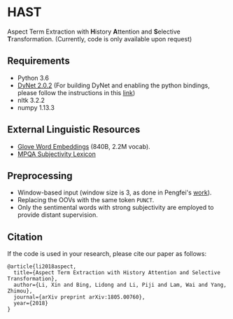 # HAST
Aspect Term Extraction with **H**istory **A**ttention and **S**elective **T**ransformation. (Currently, code is only available upon request)

## Requirements
* Python 3.6
* [DyNet 2.0.2](https://github.com/clab/dynet) (For building DyNet and enabling the python bindings, please follow the instructions in this [link](http://dynet.readthedocs.io/en/latest/python.html#manual-installation))
* nltk 3.2.2
* numpy 1.13.3

## External Linguistic Resources
* [Glove Word Embeddings](https://nlp.stanford.edu/projects/glove/) (840B, 2.2M vocab).
* [MPQA Subjectivity Lexicon](http://mpqa.cs.pitt.edu/lexicons/subj_lexicon/)

## Preprocessing
* Window-based input (window size is 3, as done in Pengfei's [work](http://www.aclweb.org/anthology/D15-1168)).
* Replacing the OOVs with the same token `PUNCT`.
* Only the sentimental words with strong subjectivity are employed to provide distant supervision.


## Citation
If the code is used in your research, please cite our paper as follows:
```
@article{li2018aspect,
  title={Aspect Term Extraction with History Attention and Selective Transformation},
  author={Li, Xin and Bing, Lidong and Li, Piji and Lam, Wai and Yang, Zhimou},
  journal={arXiv preprint arXiv:1805.00760},
  year={2018}
}
```

